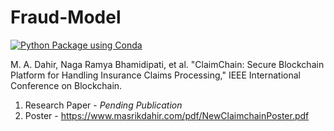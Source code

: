 # Fraud-Model
[![Python Package using Conda](https://github.com/Masrik-Dahir/Fraud-Model/actions/workflows/python-package-conda.yml/badge.svg)](https://github.com/Masrik-Dahir/Fraud-Model/actions/workflows/python-package-conda.yml)

M. A. Dahir, Naga Ramya Bhamidipati, et al. "ClaimChain: Secure Blockchain Platform for Handling Insurance Claims Processing," IEEE International Conference on Blockchain. 

1. Research Paper - _Pending_ _Publication_
2. Poster - https://www.masrikdahir.com/pdf/NewClaimchainPoster.pdf
